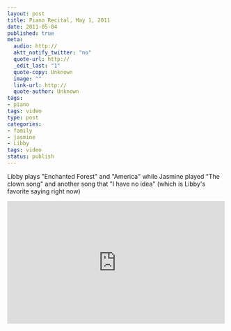 ```yaml
--- 
layout: post
title: Piano Recital, May 1, 2011
date: 2011-05-04
published: true
meta: 
  audio: http://
  aktt_notify_twitter: "no"
  quote-url: http://
  _edit_last: "1"
  quote-copy: Unknown
  image: ""
  link-url: http://
  quote-author: Unknown
tags: 
- piano
tags: video
type: post
categories: 
- family
- jasmine
- Libby
tags: video
status: publish
---
```

Libby plays "Enchanted Forest" and "America" while Jasmine played "The clown song" and another song that "I have no idea" (which is Libby's favorite saying right now)

<iframe src="http://player.vimeo.com/video/23295536?title=0&amp;byline=0&amp;color=0" frameborder="0" height="281" width="500"></iframe>
